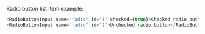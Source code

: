 Radio button list item example:

```js
<RadioButtonInput name="radio" id="1" checked={true}>Checked radio button</RadioButtonInput>
<RadioButtonInput name="radio" id="2">Unchecked radio button</RadioButtonInput>
```

